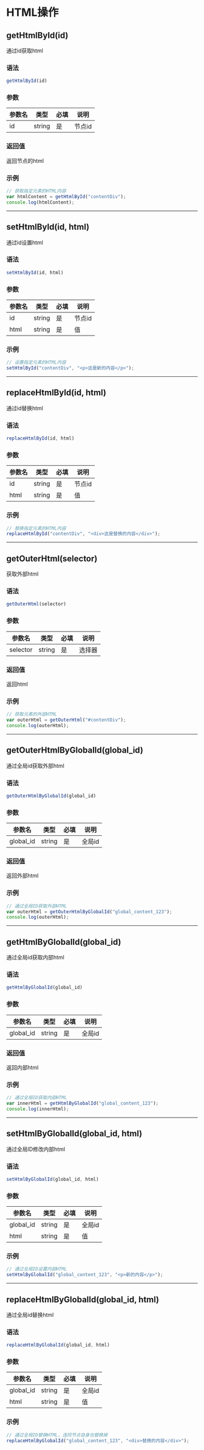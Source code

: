 # HTML操作

## getHtmlById(id)

通过id获取html

### 语法
```javascript
getHtmlById(id)
```

### 参数
| 参数名 | 类型   | 必填 | 说明   |
| ------ | ------ | ---- | ------ |
| id     | string | 是   | 节点id |

### 返回值
返回节点的html

### 示例
```javascript
// 获取指定元素的HTML内容
var htmlContent = getHtmlById("contentDiv");
console.log(htmlContent);
```

---

## setHtmlById(id, html)

通过id设置html

### 语法
```javascript
setHtmlById(id, html)
```

### 参数
| 参数名 | 类型   | 必填 | 说明   |
| ------ | ------ | ---- | ------ |
| id     | string | 是   | 节点id |
| html   | string | 是   | 值     |

### 示例
```javascript
// 设置指定元素的HTML内容
setHtmlById("contentDiv", "<p>这是新的内容</p>");
```

---

## replaceHtmlById(id, html)

通过id替换html

### 语法
```javascript
replaceHtmlById(id, html)
```

### 参数
| 参数名 | 类型   | 必填 | 说明   |
| ------ | ------ | ---- | ------ |
| id     | string | 是   | 节点id |
| html   | string | 是   | 值     |

### 示例
```javascript
// 替换指定元素的HTML内容
replaceHtmlById("contentDiv", "<div>这是替换的内容</div>");
```

---

## getOuterHtml(selector)

获取外部html

### 语法
```javascript
getOuterHtml(selector)
```

### 参数
| 参数名   | 类型   | 必填 | 说明   |
| -------- | ------ | ---- | ------ |
| selector | string | 是   | 选择器 |

### 返回值
返回html

### 示例
```javascript
// 获取元素的外部HTML
var outerHtml = getOuterHtml("#contentDiv");
console.log(outerHtml);
```

---

## getOuterHtmlByGlobalId(global_id)

通过全局id获取外部html

### 语法
```javascript
getOuterHtmlByGlobalId(global_id)
```

### 参数
| 参数名    | 类型   | 必填 | 说明   |
| --------- | ------ | ---- | ------ |
| global_id | string | 是   | 全局id |

### 返回值
返回外部html

### 示例
```javascript
// 通过全局ID获取外部HTML
var outerHtml = getOuterHtmlByGlobalId("global_content_123");
console.log(outerHtml);
```

---

## getHtmlByGlobalId(global_id)

通过全局id获取内部html

### 语法
```javascript
getHtmlByGlobalId(global_id)
```

### 参数
| 参数名    | 类型   | 必填 | 说明   |
| --------- | ------ | ---- | ------ |
| global_id | string | 是   | 全局id |

### 返回值
返回内部html

### 示例
```javascript
// 通过全局ID获取内部HTML
var innerHtml = getHtmlByGlobalId("global_content_123");
console.log(innerHtml);
```

---

## setHtmlByGlobalId(global_id, html)

通过全局ID修改内部html

### 语法
```javascript
setHtmlByGlobalId(global_id, html)
```

### 参数
| 参数名    | 类型   | 必填 | 说明   |
| --------- | ------ | ---- | ------ |
| global_id | string | 是   | 全局id |
| html      | string | 是   | 值     |

### 示例
```javascript
// 通过全局ID设置内部HTML
setHtmlByGlobalId("global_content_123", "<p>新的内容</p>");
```

---

## replaceHtmlByGlobalId(global_id, html)

通过全局id替换html

### 语法
```javascript
replaceHtmlByGlobalId(global_id, html)
```

### 参数
| 参数名    | 类型   | 必填 | 说明   |
| --------- | ------ | ---- | ------ |
| global_id | string | 是   | 全局id |
| html      | string | 是   | 值     |

### 示例
```javascript
// 通过全局ID替换HTML，连同节点自身也替换掉
replaceHtmlByGlobalId("global_content_123", "<div>替换的内容</div>");
```
